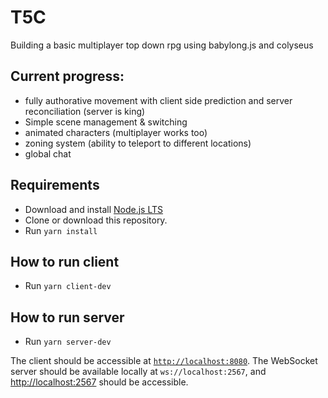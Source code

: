 # T5C
Building a basic multiplayer top down rpg using babylong.js and colyseus

## Current progress:
- fully authorative movement with client side prediction and server reconciliation (server is king)
- Simple scene management & switching
- animated characters (multiplayer works too)
- zoning system (ability to teleport to different locations)
- global chat

## Requirements
- Download and install [Node.js LTS](https://nodejs.org/en/download/)
- Clone or download this repository.
- Run `yarn install`

## How to run client
- Run `yarn client-dev`

## How to run server
- Run `yarn server-dev`

The client should be accessible at [`http://localhost:8080`](http://localhost:8080).
The WebSocket server should be available locally at `ws://localhost:2567`, and [http://localhost:2567](http://localhost:2567) should be accessible.
